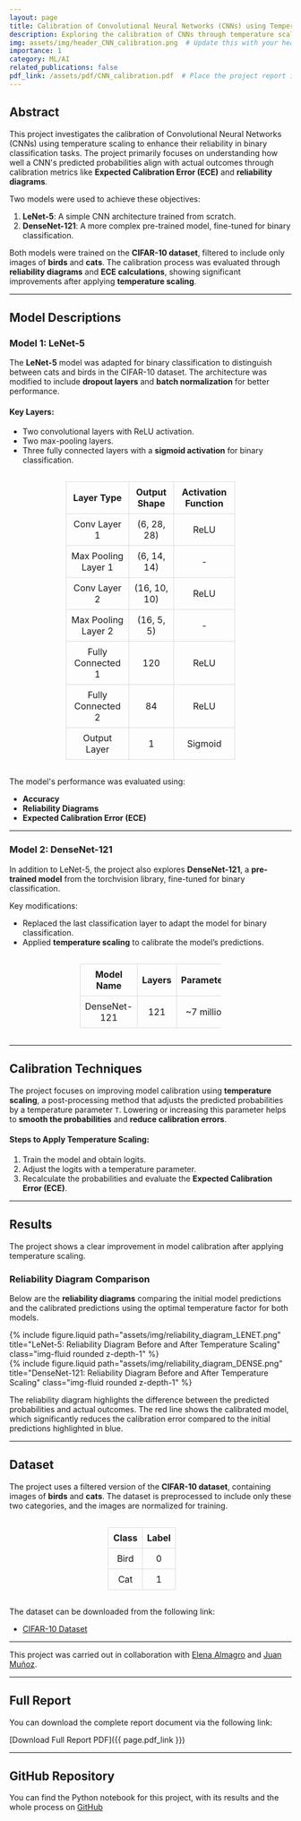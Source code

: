 ```yaml
---
layout: page
title: Calibration of Convolutional Neural Networks (CNNs) using Temperature Scaling
description: Exploring the calibration of CNNs through temperature scaling to improve model reliability in binary classification tasks.
img: assets/img/header_CNN_calibration.png  # Update this with your header image path
importance: 1
category: ML/AI
related_publications: false
pdf_link: /assets/pdf/CNN_calibration.pdf  # Place the project report in assets/pdf
---
```


## Abstract
This project investigates the calibration of Convolutional Neural Networks (CNNs) using temperature scaling to enhance their reliability in binary classification tasks. The project primarily focuses on understanding how well a CNN's predicted probabilities align with actual outcomes through calibration metrics like **Expected Calibration Error (ECE)** and **reliability diagrams**.

Two models were used to achieve these objectives:

1. **LeNet-5**: A simple CNN architecture trained from scratch.
2. **DenseNet-121**: A more complex pre-trained model, fine-tuned for binary classification.

Both models were trained on the **CIFAR-10 dataset**, filtered to include only images of **birds** and **cats**. The calibration process was evaluated through **reliability diagrams** and **ECE calculations**, showing significant improvements after applying **temperature scaling**.

---

## Model Descriptions

### Model 1: LeNet-5
The **LeNet-5** model was adapted for binary classification to distinguish between cats and birds in the CIFAR-10 dataset. The architecture was modified to include **dropout layers** and **batch normalization** for better performance.

#### Key Layers:
- Two convolutional layers with ReLU activation.
- Two max-pooling layers.
- Three fully connected layers with a **sigmoid activation** for binary classification.

<div style="display: flex; justify-content: center;">
    <table style="border-collapse: collapse; width: 60%; text-align: center;">
        <thead>
            <tr>
                <th style="border: 1px solid #ddd; padding: 8px;">Layer Type</th>
                <th style="border: 1px solid #ddd; padding: 8px;">Output Shape</th>
                <th style="border: 1px solid #ddd; padding: 8px;">Activation Function</th>
            </tr>
        </thead>
        <tbody>
            <tr>
                <td style="border: 1px solid #ddd; padding: 8px;">Conv Layer 1</td>
                <td style="border: 1px solid #ddd; padding: 8px;">(6, 28, 28)</td>
                <td style="border: 1px solid #ddd; padding: 8px;">ReLU</td>
            </tr>
            <tr>
                <td style="border: 1px solid #ddd; padding: 8px;">Max Pooling Layer 1</td>
                <td style="border: 1px solid #ddd; padding: 8px;">(6, 14, 14)</td>
                <td style="border: 1px solid #ddd; padding: 8px;">-</td>
            </tr>
            <tr>
                <td style="border: 1px solid #ddd; padding: 8px;">Conv Layer 2</td>
                <td style="border: 1px solid #ddd; padding: 8px;">(16, 10, 10)</td>
                <td style="border: 1px solid #ddd; padding: 8px;">ReLU</td>
            </tr>
            <tr>
                <td style="border: 1px solid #ddd; padding: 8px;">Max Pooling Layer 2</td>
                <td style="border: 1px solid #ddd; padding: 8px;">(16, 5, 5)</td>
                <td style="border: 1px solid #ddd; padding: 8px;">-</td>
            </tr>
            <tr>
                <td style="border: 1px solid #ddd; padding: 8px;">Fully Connected 1</td>
                <td style="border: 1px solid #ddd; padding: 8px;">120</td>
                <td style="border: 1px solid #ddd; padding: 8px;">ReLU</td>
            </tr>
            <tr>
                <td style="border: 1px solid #ddd; padding: 8px;">Fully Connected 2</td>
                <td style="border: 1px solid #ddd; padding: 8px;">84</td>
                <td style="border: 1px solid #ddd; padding: 8px;">ReLU</td>
            </tr>
            <tr>
                <td style="border: 1px solid #ddd; padding: 8px;">Output Layer</td>
                <td style="border: 1px solid #ddd; padding: 8px;">1</td>
                <td style="border: 1px solid #ddd; padding: 8px;">Sigmoid</td>
            </tr>
        </tbody>
    </table>
</div>



The model's performance was evaluated using:

- **Accuracy**
- **Reliability Diagrams**
- **Expected Calibration Error (ECE)**

---

### Model 2: DenseNet-121
In addition to LeNet-5, the project also explores **DenseNet-121**, a **pre-trained model** from the torchvision library, fine-tuned for binary classification.

Key modifications:

- Replaced the last classification layer to adapt the model for binary classification.
- Applied **temperature scaling** to calibrate the model’s predictions.

<div style="display: flex; justify-content: center;">
    <table style="border-collapse: collapse; width: 50%; text-align: center;">
        <thead>
            <tr>
                <th style="border: 1px solid #ddd; padding: 8px;">Model Name</th>
                <th style="border: 1px solid #ddd; padding: 8px;">Layers</th>
                <th style="border: 1px solid #ddd; padding: 8px;">Parameters</th>
            </tr>
        </thead>
        <tbody>
            <tr>
                <td style="border: 1px solid #ddd; padding: 8px;">DenseNet-121</td>
                <td style="border: 1px solid #ddd; padding: 8px;">121</td>
                <td style="border: 1px solid #ddd; padding: 8px;">~7 million</td>
            </tr>
        </tbody>
    </table>
</div>

---

## Calibration Techniques
The project focuses on improving model calibration using **temperature scaling**, a post-processing method that adjusts the predicted probabilities by a temperature parameter `T`. Lowering or increasing this parameter helps to **smooth the probabilities** and **reduce calibration errors**.

#### Steps to Apply Temperature Scaling:
1. Train the model and obtain logits.
2. Adjust the logits with a temperature parameter.
3. Recalculate the probabilities and evaluate the **Expected Calibration Error (ECE)**.

---

## Results
The project shows a clear improvement in model calibration after applying temperature scaling.

### Reliability Diagram Comparison
Below are the **reliability diagrams** comparing the initial model predictions and the calibrated predictions using the optimal temperature factor for both models.

<div class="row justify-content-sm-center">
    <div class="col-md-6 mt-3 mt-md-0">
        {% include figure.liquid path="assets/img/reliability_diagram_LENET.png" title="LeNet-5: Reliability Diagram Before and After Temperature Scaling" class="img-fluid rounded z-depth-1" %}
    </div>
    <div class="col-md-6 mt-3 mt-md-0">
        {% include figure.liquid path="assets/img/reliability_diagram_DENSE.png" title="DenseNet-121: Reliability Diagram Before and After Temperature Scaling" class="img-fluid rounded z-depth-1" %}
    </div>
</div>

The reliability diagram highlights the difference between the predicted probabilities and actual outcomes. The red line shows the calibrated model, which significantly reduces the calibration error compared to the initial predictions highlighted in blue.

---

## Dataset
The project uses a filtered version of the **CIFAR-10 dataset**, containing images of **birds** and **cats**. The dataset is preprocessed to include only these two categories, and the images are normalized for training.

<div style="display: flex; justify-content: center;">
    <table style="border-collapse: collapse; width: 30%; text-align: center;">
        <thead>
            <tr>
                <th style="border: 1px solid #ddd; padding: 8px;">Class</th>
                <th style="border: 1px solid #ddd; padding: 8px;">Label</th>
            </tr>
        </thead>
        <tbody>
            <tr>
                <td style="border: 1px solid #ddd; padding: 8px;">Bird</td>
                <td style="border: 1px solid #ddd; padding: 8px;">0</td>
            </tr>
            <tr>
                <td style="border: 1px solid #ddd; padding: 8px;">Cat</td>
                <td style="border: 1px solid #ddd; padding: 8px;">1</td>
            </tr>
        </tbody>
    </table>
</div>


The dataset can be downloaded from the following link:

- [CIFAR-10 Dataset](https://www.cs.toronto.edu/~kriz/cifar.html)


---
This project was carried out in collaboration with [Elena Almagro](https://www.linkedin.com/in/elena-almagro-azor-a06942217/) and [Juan Muñoz](https://www.linkedin.com/in/juan-munoz-villalon/).

---
## Full Report
You can download the complete report document via the following link:

[Download Full Report PDF]({{ page.pdf_link }})

---
## GitHub Repository
You can find the Python notebook for this project, with its results and the whole process on [GitHub](https://github.com/mariogolbano/CNNs_calibration)


